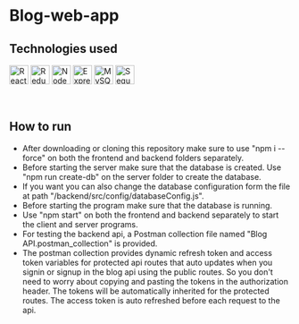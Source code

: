 # Blog-web-app

## Technologies used

[<img width="34" alt="ReactJS" src="https://img.icons8.com/color/344/react-native.png" />][reactjs]
[<img width="34" alt="Redux" src="https://img.icons8.com/color/344/redux.png" />][redux]
[<img width="34" alt="NodeJS" src="https://iconape.com/wp-content/png_logo_vector/node-js-2.png" />][nodejs]
[<img width="34" alt="ExpressJS" src="https://assets.website-files.com/61ca3f775a79ec5f87fcf937/6202fcdee5ee8636a145a41b_1234.png" />][expressjs]
[<img width="34" alt="MySQL" src="https://sp-ao.shortpixel.ai/client/q_glossy,ret_img,w_1280,h_1280/https://keytotech.com/wp-content/uploads/2019/05/mysql_PNG23.png" />][mysql]
[<img width="34" alt="Sequelize" src="https://doc.esdoc.org/github.com/sequelize/sequelize/image/brand_logo.png" />][sequelize]

<br/>

## How to run

- After downloading or cloning this repository make sure to use "npm i --force" on both the frontend and backend folders separately.
- Before starting the server make sure that the database is created. Use "npm run create-db" on the server folder to create the database.
- If you want you can also change the database configuration form the file at path "/backend/src/config/databaseConfig.js".
- Before starting the program make sure that the database is running.
- Use "npm start" on both the frontend and backend separately to start the client and server programs.
- For testing the backend api, a Postman collection file named "Blog API.postman_collection" is provided.
- The postman collection provides dynamic refresh token and access token variables for protected api routes that auto updates when you signin or signup in the blog api using the public routes. So you don't need to worry about copying and pasting the tokens in the authorization header. The tokens will be automatically inherited for the protected routes. The access token is auto refreshed before each request to the api.

[reactjs]: https://reactjs.org/
[redux]: https://redux.js.org/
[nodejs]: https://nodejs.org/en/
[expressjs]: https://expressjs.com/
[mysql]: https://www.mysql.com/
[sequelize]: https://sequelize.org/
